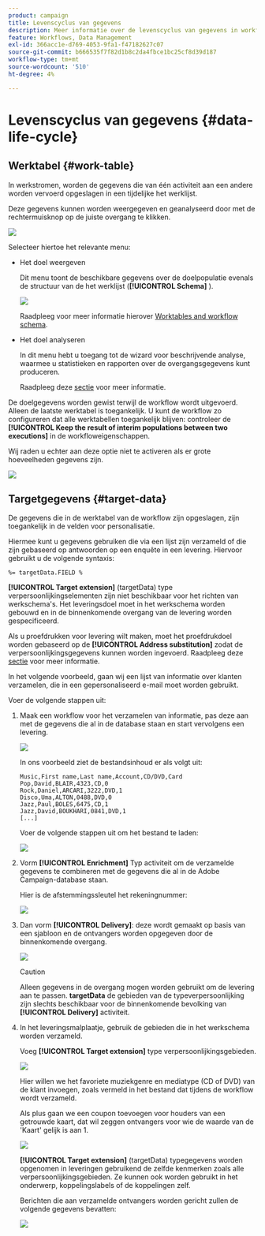 ```yaml
---
product: campaign
title: Levenscyclus van gegevens
description: Meer informatie over de levenscyclus van gegevens in workflows
feature: Workflows, Data Management
exl-id: 366acc1e-d769-4053-9fa1-f47182627c07
source-git-commit: b666535f7f82d1b8c2da4fbce1bc25cf8d39d187
workflow-type: tm+mt
source-wordcount: '510'
ht-degree: 4%

---
```


# Levenscyclus van gegevens {#data-life-cycle}



## Werktabel {#work-table}

In werkstromen, worden de gegevens die van één activiteit aan een andere worden vervoerd opgeslagen in een tijdelijke het werklijst.

Deze gegevens kunnen worden weergegeven en geanalyseerd door met de rechtermuisknop op de juiste overgang te klikken.

![](assets/wf-right-click-analyze.png)

Selecteer hiertoe het relevante menu:

* Het doel weergeven

  Dit menu toont de beschikbare gegevens over de doelpopulatie evenals de structuur van de het werklijst (**[!UICONTROL Schema]** ).

  ![](assets/wf-right-click-display.png)

  Raadpleeg voor meer informatie hierover [Worktables and workflow schema](monitoring-workflow-execution.md#worktables-and-workflow-schema).

* Het doel analyseren

  In dit menu hebt u toegang tot de wizard voor beschrijvende analyse, waarmee u statistieken en rapporten over de overgangsgegevens kunt produceren.

  Raadpleeg deze [sectie](../../reporting/using/using-the-descriptive-analysis-wizard.md) voor meer informatie.

De doelgegevens worden gewist terwijl de workflow wordt uitgevoerd. Alleen de laatste werktabel is toegankelijk. U kunt de workflow zo configureren dat alle werktabellen toegankelijk blijven: controleer de **[!UICONTROL Keep the result of interim populations between two executions]** in de workfloweigenschappen.

Wij raden u echter aan deze optie niet te activeren als er grote hoeveelheden gegevens zijn.

![](assets/wf-purge-data-option.png)

## Targetgegevens {#target-data}

De gegevens die in de werktabel van de workflow zijn opgeslagen, zijn toegankelijk in de velden voor personalisatie.

Hiermee kunt u gegevens gebruiken die via een lijst zijn verzameld of die zijn gebaseerd op antwoorden op een enquête in een levering. Hiervoor gebruikt u de volgende syntaxis:

```
%= targetData.FIELD %
```

**[!UICONTROL Target extension]** (targetData) type verpersoonlijkingselementen zijn niet beschikbaar voor het richten van werkschema&#39;s. Het leveringsdoel moet in het werkschema worden gebouwd en in de binnenkomende overgang van de levering worden gespecificeerd.

Als u proefdrukken voor levering wilt maken, moet het proefdrukdoel worden gebaseerd op de **[!UICONTROL Address substitution]** zodat de verpersoonlijkingsgegevens kunnen worden ingevoerd. Raadpleeg deze [sectie](../../delivery/using/steps-defining-the-target-population.md#using-address-substitution-in-proof) voor meer informatie.

In het volgende voorbeeld, gaan wij een lijst van informatie over klanten verzamelen, die in een gepersonaliseerd e-mail moet worden gebruikt.

Voer de volgende stappen uit:

1. Maak een workflow voor het verzamelen van informatie, pas deze aan met de gegevens die al in de database staan en start vervolgens een levering.

   ![](assets/wf-targetdata-sample-1.png)

   In ons voorbeeld ziet de bestandsinhoud er als volgt uit:

   ```
   Music,First name,Last name,Account,CD/DVD,Card
   Pop,David,BLAIR,4323,CD,0
   Rock,Daniel,ARCARI,3222,DVD,1
   Disco,Uma,ALTON,0488,DVD,0
   Jazz,Paul,BOLES,6475,CD,1
   Jazz,David,BOUKHARI,0841,DVD,1
   [...]
   ```

   Voer de volgende stappen uit om het bestand te laden:

   ![](assets/wf-targetdata-sample-2.png)

1. Vorm **[!UICONTROL Enrichment]** Typ activiteit om de verzamelde gegevens te combineren met de gegevens die al in de Adobe Campaign-database staan.

   Hier is de afstemmingssleutel het rekeningnummer:

   ![](assets/wf-targetdata-sample-3.png)

1. Dan vorm **[!UICONTROL Delivery]**: deze wordt gemaakt op basis van een sjabloon en de ontvangers worden opgegeven door de binnenkomende overgang.

   ![](assets/wf-targetdata-sample-4.png)

   >[!CAUTION]
   >
   >Alleen gegevens in de overgang mogen worden gebruikt om de levering aan te passen. **targetData** de gebieden van de typeverpersoonlijking zijn slechts beschikbaar voor de binnenkomende bevolking van **[!UICONTROL Delivery]** activiteit.

1. In het leveringsmalplaatje, gebruik de gebieden die in het werkschema worden verzameld.

   Voeg **[!UICONTROL Target extension]** type verpersoonlijkingsgebieden.

   ![](assets/wf-targetdata-sample-5.png)

   Hier willen we het favoriete muziekgenre en mediatype (CD of DVD) van de klant invoegen, zoals vermeld in het bestand dat tijdens de workflow wordt verzameld.

   Als plus gaan we een coupon toevoegen voor houders van een getrouwde kaart, dat wil zeggen ontvangers voor wie de waarde van de &#39;Kaart&#39; gelijk is aan 1.

   ![](assets/wf-targetdata-sample-6.png)

   **[!UICONTROL Target extension]** (targetData) typegegevens worden opgenomen in leveringen gebruikend de zelfde kenmerken zoals alle verpersoonlijkingsgebieden. Ze kunnen ook worden gebruikt in het onderwerp, koppelingslabels of de koppelingen zelf.

   Berichten die aan verzamelde ontvangers worden gericht zullen de volgende gegevens bevatten:

   ![](assets/wf-targetdata-sample-7.png)
